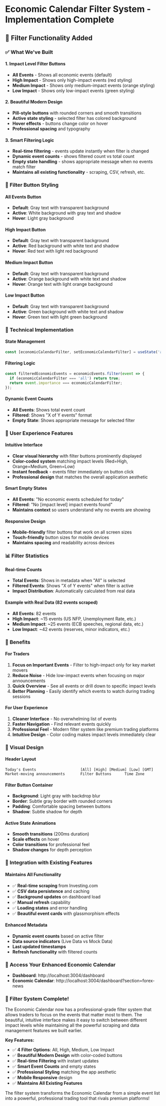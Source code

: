 # Economic Calendar Filter System - Implementation Complete

## 🎯 **Filter Functionality Added**

### ✅ **What We've Built**

#### **1. Impact Level Filter Buttons**
- **All Events** - Shows all economic events (default)
- **High Impact** - Shows only high-impact events (red styling)
- **Medium Impact** - Shows only medium-impact events (orange styling)  
- **Low Impact** - Shows only low-impact events (green styling)

#### **2. Beautiful Modern Design**
- **Pill-style buttons** with rounded corners and smooth transitions
- **Active state styling** - selected filter has colored background
- **Hover effects** - buttons change color on hover
- **Professional spacing** and typography

#### **3. Smart Filtering Logic**
- **Real-time filtering** - events update instantly when filter is changed
- **Dynamic event counts** - shows filtered count vs total count
- **Empty state handling** - shows appropriate message when no events match filter
- **Maintains all existing functionality** - scraping, CSV, refresh, etc.

### 🎨 **Filter Button Styling**

#### **All Events Button**
- **Default**: Gray text with transparent background
- **Active**: White background with gray text and shadow
- **Hover**: Light gray background

#### **High Impact Button**  
- **Default**: Gray text with transparent background
- **Active**: Red background with white text and shadow
- **Hover**: Red text with light red background

#### **Medium Impact Button**
- **Default**: Gray text with transparent background  
- **Active**: Orange background with white text and shadow
- **Hover**: Orange text with light orange background

#### **Low Impact Button**
- **Default**: Gray text with transparent background
- **Active**: Green background with white text and shadow  
- **Hover**: Green text with light green background

### 🔧 **Technical Implementation**

#### **State Management**
```javascript
const [economicCalendarFilter, setEconomicCalendarFilter] = useState('all');
```

#### **Filtering Logic**
```javascript
const filteredEconomicEvents = economicEvents.filter(event => {
  if (economicCalendarFilter === 'all') return true;
  return event.importance === economicCalendarFilter;
});
```

#### **Dynamic Event Counts**
- **All Events**: Shows total event count
- **Filtered**: Shows "X of Y events" format
- **Empty State**: Shows appropriate message for selected filter

### 🎯 **User Experience Features**

#### **Intuitive Interface**
- **Clear visual hierarchy** with filter buttons prominently displayed
- **Color-coded system** matching impact levels (Red=High, Orange=Medium, Green=Low)
- **Instant feedback** - events filter immediately on button click
- **Professional design** that matches the overall application aesthetic

#### **Smart Empty States**
- **All Events**: "No economic events scheduled for today"
- **Filtered**: "No [impact level] impact events found"
- **Maintains context** so users understand why no events are showing

#### **Responsive Design**
- **Mobile-friendly** filter buttons that work on all screen sizes
- **Touch-friendly** button sizes for mobile devices
- **Maintains spacing** and readability across devices

### 📊 **Filter Statistics**

#### **Real-time Counts**
- **Total Events**: Shows in metadata when "All" is selected
- **Filtered Events**: Shows "X of Y events" when filter is active
- **Impact Distribution**: Automatically calculated from real data

#### **Example with Real Data** (82 events scraped)
- **All Events**: 82 events
- **High Impact**: ~15 events (US NFP, Unemployment Rate, etc.)
- **Medium Impact**: ~25 events (ECB speeches, regional data, etc.)
- **Low Impact**: ~42 events (reserves, minor indicators, etc.)

### 🚀 **Benefits**

#### **For Traders**
1. **Focus on Important Events** - Filter to high-impact only for key market movers
2. **Reduce Noise** - Hide low-impact events when focusing on major announcements
3. **Quick Overview** - See all events or drill down to specific impact levels
4. **Better Planning** - Easily identify which events to watch during trading sessions

#### **For User Experience**
1. **Cleaner Interface** - No overwhelming list of events
2. **Faster Navigation** - Find relevant events quickly
3. **Professional Feel** - Modern filter system like premium trading platforms
4. **Intuitive Design** - Color coding makes impact levels immediately clear

### 🎨 **Visual Design**

#### **Header Layout**
```
Today's Events                    [All] [High] [Medium] [Low] [GMT]
Market-moving announcements       Filter Buttons      Time Zone
```

#### **Filter Button Container**
- **Background**: Light gray with backdrop blur
- **Border**: Subtle gray border with rounded corners
- **Padding**: Comfortable spacing between buttons
- **Shadow**: Subtle shadow for depth

#### **Active State Animations**
- **Smooth transitions** (200ms duration)
- **Scale effects** on hover
- **Color transitions** for professional feel
- **Shadow changes** for depth perception

### 🔄 **Integration with Existing Features**

#### **Maintains All Functionality**
- ✅ **Real-time scraping** from Investing.com
- ✅ **CSV data persistence** and caching
- ✅ **Background updates** on dashboard load
- ✅ **Manual refresh** capability
- ✅ **Loading states** and error handling
- ✅ **Beautiful event cards** with glassmorphism effects

#### **Enhanced Metadata**
- **Dynamic event counts** based on active filter
- **Data source indicators** (Live Data vs Mock Data)
- **Last updated timestamps**
- **Refresh functionality** with filtered counts

### 📱 **Access Your Enhanced Economic Calendar**

- **Dashboard**: http://localhost:3004/dashboard
- **Economic Calendar**: http://localhost:3004/dashboard?section=forex-news

### 🎉 **Filter System Complete!**

The Economic Calendar now has a professional-grade filter system that allows traders to focus on the events that matter most to them. The beautiful, intuitive interface makes it easy to switch between different impact levels while maintaining all the powerful scraping and data management features we built earlier.

**Key Features:**
- ✅ **4 Filter Options**: All, High, Medium, Low Impact
- ✅ **Beautiful Modern Design** with color-coded buttons
- ✅ **Real-time Filtering** with instant updates
- ✅ **Smart Event Counts** and empty states
- ✅ **Professional Styling** matching the app aesthetic
- ✅ **Mobile Responsive** design
- ✅ **Maintains All Existing Features**

The filter system transforms the Economic Calendar from a simple event list into a powerful, professional trading tool that rivals premium platforms!
